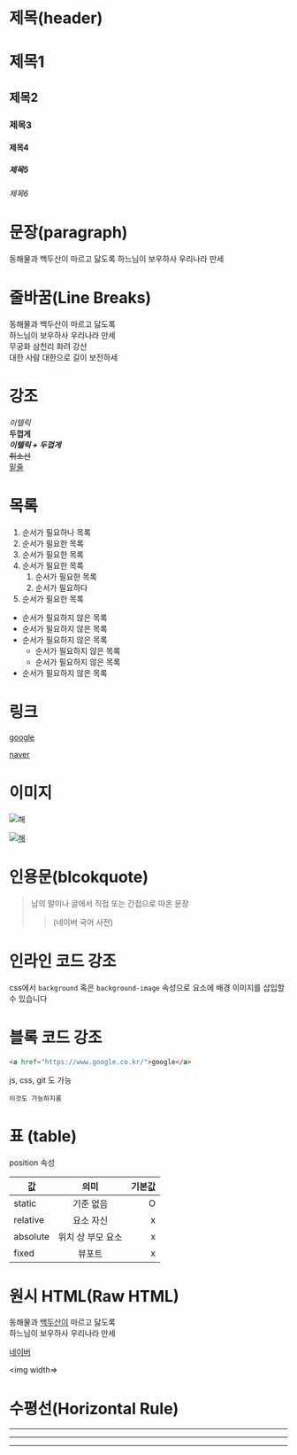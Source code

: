 # 제목(header)

# 제목1
## 제목2
### 제목3
#### 제목4
##### 제목5
###### 제목6

# 문장(paragraph)

동해물과 백두산이 마르고 닳도록 하느님이 보우하사 우리나라 만세

# 줄바꿈(Line Breaks)

동해물과 백두산이 마르고 닳도록  
하느님이 보우하사 우리나라 만세  
무궁화 삼천리 화려 강산<br/>
대한 사람 대한으로 길이 보전하세

# 강조

_이텔릭_  
**두껍게**  
**_이텔릭 + 두껍게_**  
~~취소선~~  
<u>밑줄</u>  

# 목록

1. 순서가 필요하나 목록
1. 순서가 필요한 목록
1. 순서가 필요한 목록
1. 순서가 필요한 목록
    1. 순서가 필요한 목록
    1. 순서가 필요하다
1. 순서가 필요한 목록

- 순서가 필요하지 않은 목록
- 순서가 필요하지 않은 목록
- 순서가 필요하지 않은 목록
  - 순서가 필요하지 않은 목록
  - 순서가 필요하지 않은 목록
- 순서가 필요하지 않은 목록

# 링크

[google](https://google.com)

[naver](https://naver.com "네이버로 이동!")

# 이미지



![해](https://assets.msn.com/weathermapdata/1/static/weather/Icons/taskbar_v10/Condition_Card/MostlySunnyDay.svg)

[![해](https://assets.msn.com/weathermapdata/1/static/weather/Icons/taskbar_v10/Condition_Card/MostlySunnyDay.svg)](https://www.msn.com/ko-kr/weather/forecast/in-%EB%8C%80%ED%95%9C%EB%AF%BC%EA%B5%AD,%EC%84%9C%EC%9A%B8?loc=eyJsIjoi7ISc7Jq4IiwiciI6IuyEnOyauCIsImMiOiLrjIDtlZzrr7zqta0iLCJpIjoiS1IiLCJnIjoia28ta3IiLCJ4IjoiMTI2LjkyMTcxNDc4MjcxNDg0IiwieSI6IjM3LjYyNzkxNDQyODcxMDk0In0%3D&weadegreetype=C&ocid=msedgntp&cvid=8f7d46f860504919952113b42ff02e4e)

# 인용문(blcokquote)

> 남의 말이나 글에서 직접 또는 간접으로 따온 문장  
>> (네이버 국어 사전)


# 인라인 코드 강조

css에서 `background` 혹은 `background-image` 속성으로 요소에 배경 이미지를 삽입할 수 있습니다

# 블록 코드 강조


```html
<a href="https://www.google.co.kr/">google</a>
```
js, css, git 도 가능

```plaintext
이것도 가능하지롱
```

# 표 (table)

position 속성

값 | 의미 | 기본값
--|:--:|--:
static | 기준 없음 | O
relative | 요소 자신 | x
absolute | 위치 상 부모 요소 | x
fixed | 뷰포트 | x


# 원시 HTML(Raw HTML)

동해물과 <u>백두산이</u> 마르고 닳도록<br/>
하느님이 보우하사 우리나라 만세

<a href="https://naver.com"
title="naver로 이동"
target="_blank">네이버</a>

<img width=>

# 수평선(Horizontal Rule)

---

***

___